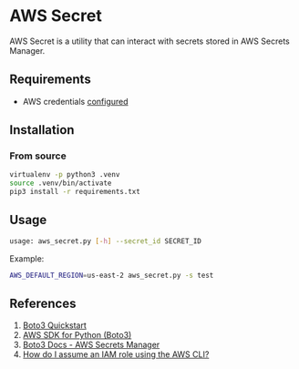 # AWS Secret

AWS Secret is a utility that can interact with secrets stored in AWS Secrets Manager.

## Requirements

- AWS credentials [configured](https://boto3.amazonaws.com/v1/documentation/api/latest/guide/configuration.html#guide-configuration)

## Installation

### From source

```bash
virtualenv -p python3 .venv
source .venv/bin/activate
pip3 install -r requirements.txt
```

## Usage

```bash
usage: aws_secret.py [-h] --secret_id SECRET_ID
```

Example:

```bash
AWS_DEFAULT_REGION=us-east-2 aws_secret.py -s test
```

## References

1. [Boto3 Quickstart](https://boto3.amazonaws.com/v1/documentation/api/latest/guide/quickstart.html)
1. [AWS SDK for Python (Boto3)](https://aws.amazon.com/sdk-for-python/)
1. [Boto3 Docs - AWS Secrets Manager](https://boto3.amazonaws.com/v1/documentation/api/latest/guide/secrets-manager.html)
1. [How do I assume an IAM role using the AWS CLI?](https://aws.amazon.com/premiumsupport/knowledge-center/iam-assume-role-cli/)
